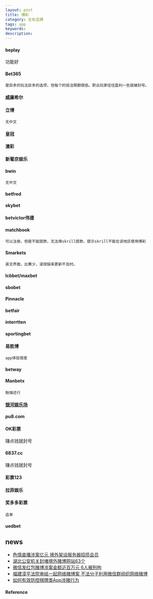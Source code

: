 ```yaml
---
layout: post
title: 博彩
category: 左右互搏
tags: app
keywords: 
description: 
---
```


#### beplay

功能好

#### Bet365
	是巨多的玩法巨多的选项，但每个的投注限额很低。职业玩家往往盈利一些就被封号。
#### 威廉希尔
#### 立博
	无中文
	
#### 皇冠
#### 澳彩
#### 新葡京娱乐
#### bwin
	无中文
#### betfred
#### skybet
#### betvictor伟德

#### matchbook
	可以注册，但是不能提款，无法用skrill提款，提示skrill不能在该地区使用博彩

#### Smarkets
	英文界面，比赛少，滚球赔率更新不及时。

#### Icbbet/maxbet
#### sbobet
#### Pinnacle
#### betfair
#### interrtten
#### sportingbet

#### 易胜博
	app体验很差

#### betway

#### Manbetx
	勉强还行

#### [银河娱乐场](pujing.com)

#### pu8.com

#### OK彩票

赚点钱就封号

#### 6837.cc

赚点钱就封号

#### 彩票123

#### 拉菲娱乐

#### 奖多多彩票
	追单

#### uedbet


## news

* [色情直播涉案亿元 境外架设服务器招揽会员](http://news.online.sh.cn/news/gb/content/2018-09/19/content_9050771.htm)
* [湖北公安机关封堵境外赌博网站63个](http://www.xinhuanet.com/local/2018-06/13/c_1122981521.htm)
* [微信发红包赌博涉案金额近百万元 6人被刑拘](http://www.xinhuanet.com/2018-05/31/c_1122917340.htm)
* [福建漳平法院审结一起网络赌博案 不法分子利用微信群组织网络赌博](http://www.xinhuanet.com/2018-05/31/c_1122917170.htm)
* [如何有效防控棋牌类App涉赌行为](http://www.spp.gov.cn/spp/llyj/201807/t20180714_384832.shtml)

#### Reference
